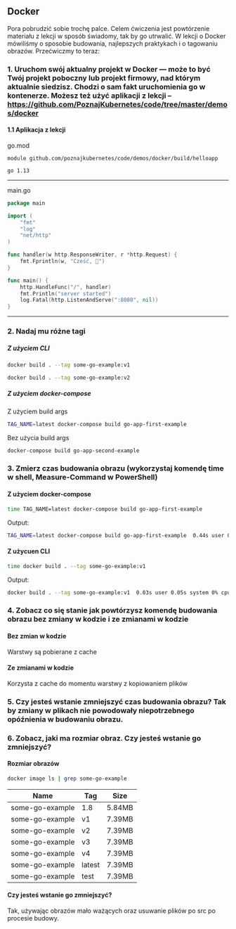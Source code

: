 ## Docker

Pora pobrudzić sobie trochę palce. Celem ćwiczenia jest powtórzenie materiału z lekcji w sposób świadomy, tak by go utrwalić. W lekcji o Docker mówiliśmy o sposobie budowania, najlepszych praktykach i o tagowaniu obrazów. Przećwiczmy to teraz:

### 1. Uruchom swój aktualny projekt w Docker — może to być Twój projekt poboczny lub projekt firmowy, nad którym aktualnie siedzisz. Chodzi o sam fakt uruchomienia go w kontenerze. Możesz też użyć aplikacji z lekcji – https://github.com/PoznajKubernetes/code/tree/master/demos/docker

#### 1.1 Aplikacja z lekcji

go.mod
```
module github.com/poznajkubernetes/code/demos/docker/build/helloapp

go 1.13
```
---
main.go


```go
package main

import (
	"fmt"
	"log"
	"net/http"
)

func handler(w http.ResponseWriter, r *http.Request) {
	fmt.Fprintln(w, "Cześć, 🚢")
}

func main() {
	http.HandleFunc("/", handler)
	fmt.Println("server started")
	log.Fatal(http.ListenAndServe(":8080", nil))
}
```
---

### 2. Nadaj mu różne tagi

##### Z użyciem CLI

```bash
docker build . --tag some-go-example:v1
```

```bash
docker build . --tag some-go-example:v2
```

##### Z użyciem docker-compose

Z użyciem build args

``` bash
TAG_NAME=latest docker-compose build go-app-first-example
```

Bez użycia build args

``` bash
docker-compose build go-app-second-example
```

### 3. Zmierz czas budowania obrazu (wykorzystaj komendę time w shell, Measure-Command w PowerShell)

#### Z użyciem docker-compose

```bash
time TAG_NAME=latest docker-compose build go-app-first-example
```

Output:
```bash
TAG_NAME=latest docker-compose build go-app-first-example  0.44s user 0.33s system 58% cpu 1.313 total
```

#### Z użycuen CLI
```bash
time docker build . --tag some-go-example:v1
```

Output:
```bash
docker build . --tag some-go-example:v1  0.03s user 0.05s system 0% cpu 9.634 total
```


### 4. Zobacz co się stanie jak powtórzysz komendę budowania obrazu bez zmiany w kodzie i ze zmianami w kodzie

#### Bez zmian w kodzie

Warstwy są pobierane z cache

#### Ze zmianami w kodzie

Korzysta z cache do momentu warstwy z kopiowaniem plików

### 5. Czy jesteś wstanie zmniejszyć czas budowania obrazu? Tak by zmiany w plikach nie powodowały niepotrzebnego opóźnienia w budowaniu obrazu.


### 6. Zobacz, jaki ma rozmiar obraz. Czy jesteś wstanie go zmniejszyć?

#### Rozmiar obrazów
```bash
docker image ls | grep some-go-example
```

| Name | Tag | Size |
| --- | --- | --- |
| some-go-example | 1.8 | 5.84MB | 
| some-go-example | v1 | 7.39MB |
| some-go-example | v2 | 7.39MB |
| some-go-example | v3 | 7.39MB |
| some-go-example | v4 | 7.39MB |
| some-go-example | latest | 7.39MB |
| some-go-example | test | 7.39MB |

#### Czy jesteś wstanie go zmniejszyć?
Tak, używając obrazów mało ważących oraz usuwanie plików po src po procesie budowy.